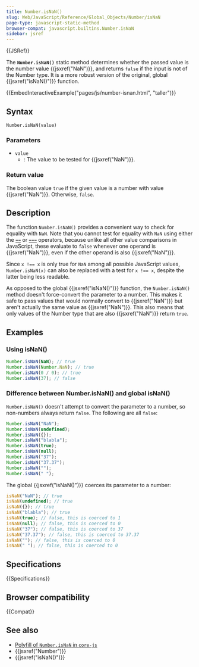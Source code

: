 ```yaml
---
title: Number.isNaN()
slug: Web/JavaScript/Reference/Global_Objects/Number/isNaN
page-type: javascript-static-method
browser-compat: javascript.builtins.Number.isNaN
sidebar: jsref
---
```


{{JSRef}}

The **`Number.isNaN()`** static method determines whether the passed value is the number value {{jsxref("NaN")}}, and returns `false` if the input is not of the Number type. It is a more robust version of the original, global {{jsxref("isNaN()")}} function.

{{EmbedInteractiveExample("pages/js/number-isnan.html", "taller")}}

## Syntax

```js-nolint
Number.isNaN(value)
```

### Parameters

- `value`
  - : The value to be tested for {{jsxref("NaN")}}.

### Return value

The boolean value `true` if the given value is a number with value {{jsxref("NaN")}}. Otherwise, `false`.

## Description

The function `Number.isNaN()` provides a convenient way to check for equality with `NaN`. Note that you cannot test for equality with `NaN` using either the [`==`](/en-US/docs/Web/JavaScript/Reference/Operators/Equality) or [`===`](/en-US/docs/Web/JavaScript/Reference/Operators/Strict_equality) operators, because unlike all other value comparisons in JavaScript, these evaluate to `false` whenever one operand is {{jsxref("NaN")}}, even if the other operand is also {{jsxref("NaN")}}.

Since `x !== x` is only true for `NaN` among all possible JavaScript values, `Number.isNaN(x)` can also be replaced with a test for `x !== x`, despite the latter being less readable.

As opposed to the global {{jsxref("isNaN()")}} function, the `Number.isNaN()` method doesn't force-convert the parameter to a number. This makes it safe to pass values that would normally convert to {{jsxref("NaN")}} but aren't actually the same value as {{jsxref("NaN")}}. This also means that only values of the Number type that are also {{jsxref("NaN")}} return `true`.

## Examples

### Using isNaN()

```js
Number.isNaN(NaN); // true
Number.isNaN(Number.NaN); // true
Number.isNaN(0 / 0); // true
Number.isNaN(37); // false
```

### Difference between Number.isNaN() and global isNaN()

`Number.isNaN()` doesn't attempt to convert the parameter to a number, so non-numbers always return `false`. The following are all `false`:

```js
Number.isNaN("NaN");
Number.isNaN(undefined);
Number.isNaN({});
Number.isNaN("blabla");
Number.isNaN(true);
Number.isNaN(null);
Number.isNaN("37");
Number.isNaN("37.37");
Number.isNaN("");
Number.isNaN(" ");
```

The global {{jsxref("isNaN()")}} coerces its parameter to a number:

```js
isNaN("NaN"); // true
isNaN(undefined); // true
isNaN({}); // true
isNaN("blabla"); // true
isNaN(true); // false, this is coerced to 1
isNaN(null); // false, this is coerced to 0
isNaN("37"); // false, this is coerced to 37
isNaN("37.37"); // false, this is coerced to 37.37
isNaN(""); // false, this is coerced to 0
isNaN(" "); // false, this is coerced to 0
```

## Specifications

{{Specifications}}

## Browser compatibility

{{Compat}}

## See also

- [Polyfill of `Number.isNaN` in `core-js`](https://github.com/zloirock/core-js#ecmascript-number)
- {{jsxref("Number")}}
- {{jsxref("isNaN()")}}
